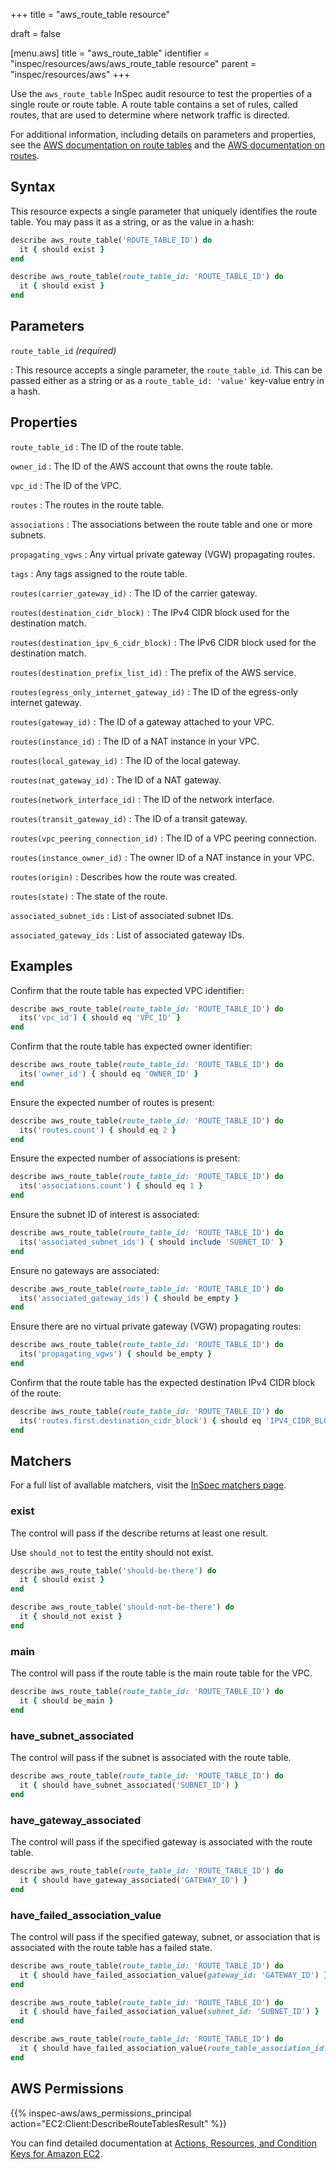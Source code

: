 +++
title = "aws_route_table resource"

draft = false


[menu.aws]
title = "aws_route_table"
identifier = "inspec/resources/aws/aws_route_table resource"
parent = "inspec/resources/aws"
+++

Use the `aws_route_table` InSpec audit resource to test the properties of a single route or route table. A route table contains a set of rules, called routes, that are used to determine where network traffic is directed.

For additional information, including details on parameters and properties, see the [AWS documentation on route tables](https://docs.aws.amazon.com/AWSCloudFormation/latest/UserGuide/aws-resource-ec2-route-table.html) and the [AWS documentation on routes](https://docs.aws.amazon.com/AWSCloudFormation/latest/UserGuide/aws-resource-ec2-route.html#cfn-ec2-route-destinationcidrblock).

## Syntax

This resource expects a single parameter that uniquely identifies the route table. You may pass it as a string, or as the value in a hash:

```ruby
describe aws_route_table('ROUTE_TABLE_ID') do
  it { should exist }
end
```

```ruby
describe aws_route_table(route_table_id: 'ROUTE_TABLE_ID') do
  it { should exist }
end
```

## Parameters

`route_table_id` _(required)_

: This resource accepts a single parameter, the `route_table_id`.
  This can be passed either as a string or as a `route_table_id: 'value'` key-value entry in a hash.

## Properties

`route_table_id`
: The ID of the route table.

`owner_id`
: The ID of the AWS account that owns the route table.

`vpc_id`
: The ID of the VPC.

`routes`
: The routes in the route table.

`associations`
: The associations between the route table and one or more subnets.

`propagating_vgws`
: Any virtual private gateway (VGW) propagating routes.

`tags`
: Any tags assigned to the route table.

`routes(carrier_gateway_id)`
: The ID of the carrier gateway.

`routes(destination_cidr_block)`
: The IPv4 CIDR block used for the destination match.

`routes(destination_ipv_6_cidr_block)`
: The IPv6 CIDR block used for the destination match.

`routes(destination_prefix_list_id)`
: The prefix of the AWS service.

`routes(egress_only_internet_gateway_id)`
: The ID of the egress-only internet gateway.

`routes(gateway_id)`
: The ID of a gateway attached to your VPC.

`routes(instance_id)`
: The ID of a NAT instance in your VPC.

`routes(local_gateway_id)`
: The ID of the local gateway.

`routes(nat_gateway_id)`
: The ID of a NAT gateway.

`routes(network_interface_id)`
: The ID of the network interface.

`routes(transit_gateway_id)`
: The ID of a transit gateway.

`routes(vpc_peering_connection_id)`
: The ID of a VPC peering connection.

`routes(instance_owner_id)`
: The owner ID of a NAT instance in your VPC.

`routes(origin)`
: Describes how the route was created.

`routes(state)`
: The state of the route.

`associated_subnet_ids`
: List of associated subnet IDs.

`associated_gateway_ids`
: List of associated gateway IDs.

## Examples

Confirm that the route table has expected VPC identifier:

```ruby
describe aws_route_table(route_table_id: 'ROUTE_TABLE_ID') do
  its('vpc_id') { should eq 'VPC_ID' }
end
```

Confirm that the route table has expected owner identifier:

```ruby
describe aws_route_table(route_table_id: 'ROUTE_TABLE_ID') do
  its('owner_id') { should eq 'OWNER_ID' }
end
```

Ensure the expected number of routes is present:

```ruby
describe aws_route_table(route_table_id: 'ROUTE_TABLE_ID') do
  its('routes.count') { should eq 2 }
end
```

Ensure the expected number of associations is present:

```ruby
describe aws_route_table(route_table_id: 'ROUTE_TABLE_ID') do
  its('associations.count') { should eq 1 }
end
```

Ensure the subnet ID of interest is associated:

```ruby
describe aws_route_table(route_table_id: 'ROUTE_TABLE_ID') do
  its('associated_subnet_ids') { should include 'SUBNET_ID' }
end
```

Ensure no gateways are associated:

```ruby
describe aws_route_table(route_table_id: 'ROUTE_TABLE_ID') do
  its('associated_gateway_ids') { should be_empty }
end
```

Ensure there are no virtual private gateway (VGW) propagating routes:

```ruby
describe aws_route_table(route_table_id: 'ROUTE_TABLE_ID') do
  its('propagating_vgws') { should be_empty }
end
```

Confirm that the route table has the expected destination IPv4 CIDR block of the route:

```ruby
describe aws_route_table(route_table_id: 'ROUTE_TABLE_ID') do
  its('routes.first.destination_cidr_block') { should eq 'IPV4_CIDR_BLOCK' }
end
```

## Matchers

For a full list of available matchers, visit the [InSpec matchers page](https://www.inspec.io/docs/reference/matchers/).

### exist

The control will pass if the describe returns at least one result.

Use `should_not` to test the entity should not exist.

```ruby
describe aws_route_table('should-be-there') do
  it { should exist }
end
```

```ruby
describe aws_route_table('should-not-be-there') do
  it { should_not exist }
end
```

### main

The control will pass if the route table is the main route table for the VPC.

```ruby
describe aws_route_table(route_table_id: 'ROUTE_TABLE_ID') do
  it { should be_main }
end
```

### have_subnet_associated

The control will pass if the subnet is associated with the route table.

```ruby
describe aws_route_table(route_table_id: 'ROUTE_TABLE_ID') do
  it { should have_subnet_associated('SUBNET_ID') }
end
```

### have_gateway_associated

The control will pass if the specified gateway is associated with the route table.

```ruby
describe aws_route_table(route_table_id: 'ROUTE_TABLE_ID') do
  it { should have_gateway_associated('GATEWAY_ID') }
end
```

### have_failed_association_value

The control will pass if the specified gateway, subnet, or association that is associated with the route table has a failed state.

```ruby
describe aws_route_table(route_table_id: 'ROUTE_TABLE_ID') do
  it { should have_failed_association_value(gateway_id: 'GATEWAY_ID') }
end
```

```ruby
describe aws_route_table(route_table_id: 'ROUTE_TABLE_ID') do
  it { should have_failed_association_value(subnet_id: 'SUBNET_ID') }
end
```

```ruby
describe aws_route_table(route_table_id: 'ROUTE_TABLE_ID') do
  it { should have_failed_association_value(route_table_association_id: 'ROUTE_TABLE_ASSOCIATION_ID') }
end
```

## AWS Permissions

{{% inspec-aws/aws_permissions_principal action="EC2:Client:DescribeRouteTablesResult" %}}

You can find detailed documentation at [Actions, Resources, and Condition Keys for Amazon EC2](https://docs.aws.amazon.com/IAM/latest/UserGuide/list_amazonec2.html).
